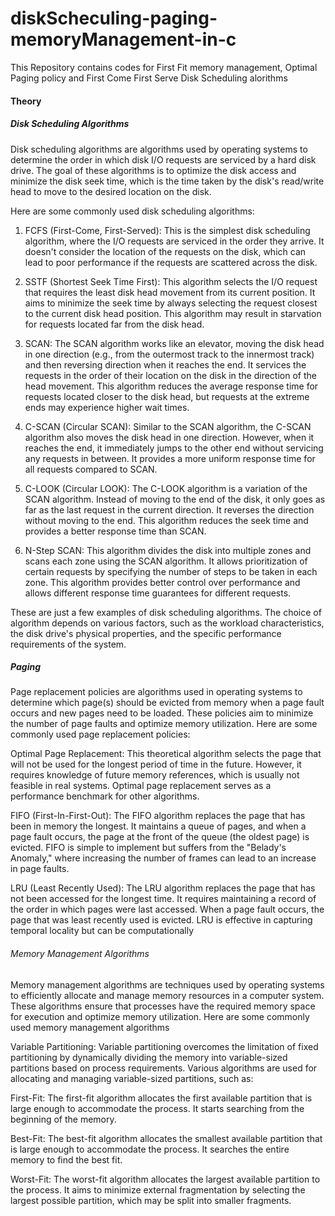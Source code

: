 # diskScheculing-paging-memoryManagement-in-c
This Repository contains codes for First Fit memory management, Optimal Paging policy and First Come First Serve Disk Scheduling alorithms


####  Theory

##### Disk Scheduling Algorithms

Disk scheduling algorithms are algorithms used by operating systems to determine the order in which disk I/O requests are serviced by a hard disk drive. The goal of these algorithms is to optimize the disk access and minimize the disk seek time, which is the time taken by the disk's read/write head to move to the desired location on the disk.

Here are some commonly used disk scheduling algorithms:

1. FCFS (First-Come, First-Served): This is the simplest disk scheduling algorithm, where the I/O requests are serviced in the order they arrive. It doesn't consider the location of the requests on the disk, which can lead to poor performance if the requests are scattered across the disk.

2. SSTF (Shortest Seek Time First): This algorithm selects the I/O request that requires the least disk head movement from its current position. It aims to minimize the seek time by always selecting the request closest to the current disk head position. This algorithm may result in starvation for requests located far from the disk head.

3. SCAN: The SCAN algorithm works like an elevator, moving the disk head in one direction (e.g., from the outermost track to the innermost track) and then reversing direction when it reaches the end. It services the requests in the order of their location on the disk in the direction of the head movement. This algorithm reduces the average response time for requests located closer to the disk head, but requests at the extreme ends may experience higher wait times.

4. C-SCAN (Circular SCAN): Similar to the SCAN algorithm, the C-SCAN algorithm also moves the disk head in one direction. However, when it reaches the end, it immediately jumps to the other end without servicing any requests in between. It provides a more uniform response time for all requests compared to SCAN.

5. C-LOOK (Circular LOOK): The C-LOOK algorithm is a variation of the SCAN algorithm. Instead of moving to the end of the disk, it only goes as far as the last request in the current direction. It reverses the direction without moving to the end. This algorithm reduces the seek time and provides a better response time than SCAN.

6. N-Step SCAN: This algorithm divides the disk into multiple zones and scans each zone using the SCAN algorithm. It allows prioritization of certain requests by specifying the number of steps to be taken in each zone. This algorithm provides better control over performance and allows different response time guarantees for different requests.

These are just a few examples of disk scheduling algorithms. The choice of algorithm depends on various factors, such as the workload characteristics, the disk drive's physical properties, and the specific performance requirements of the system.

##### Paging

Page replacement policies are algorithms used in operating systems to determine which page(s) should be evicted from memory when a page fault occurs and new pages need to be loaded. These policies aim to minimize the number of page faults and optimize memory utilization. Here are some commonly used page replacement policies:

Optimal Page Replacement: This theoretical algorithm selects the page that will not be used for the longest period of time in the future. However, it requires knowledge of future memory references, which is usually not feasible in real systems. Optimal page replacement serves as a performance benchmark for other algorithms.

FIFO (First-In-First-Out): The FIFO algorithm replaces the page that has been in memory the longest. It maintains a queue of pages, and when a page fault occurs, the page at the front of the queue (the oldest page) is evicted. FIFO is simple to implement but suffers from the "Belady's Anomaly," where increasing the number of frames can lead to an increase in page faults.

LRU (Least Recently Used): The LRU algorithm replaces the page that has not been accessed for the longest time. It requires maintaining a record of the order in which pages were last accessed. When a page fault occurs, the page that was least recently used is evicted. LRU is effective in capturing temporal locality but can be computationally 

###### Memory Management Algorithms

Memory management algorithms are techniques used by operating systems to efficiently allocate and manage memory resources in a computer system. These algorithms ensure that processes have the required memory space for execution and optimize memory utilization. Here are some commonly used memory management algorithms

Variable Partitioning: Variable partitioning overcomes the limitation of fixed partitioning by dynamically dividing the memory into variable-sized partitions based on process requirements. Various algorithms are used for allocating and managing variable-sized partitions, such as:

First-Fit: The first-fit algorithm allocates the first available partition that is large enough to accommodate the process. It starts searching from the beginning of the memory.

Best-Fit: The best-fit algorithm allocates the smallest available partition that is large enough to accommodate the process. It searches the entire memory to find the best fit.

Worst-Fit: The worst-fit algorithm allocates the largest available partition to the process. It aims to minimize external fragmentation by selecting the largest possible partition, which may be split into smaller fragments.
